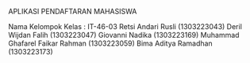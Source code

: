 APLIKASI PENDAFTARAN MAHASISWA 

Nama Kelompok
Kelas : IT-46-03
Retsi Andari Rusli (1303223043)
Deril Wijdan Falih (1303223047)
Giovanni Nadika  (1303223169)
Muhammad Ghafarel Faikar Rahman (1303223059)
Bima Aditya Ramadhan (1303223173)
